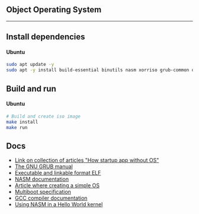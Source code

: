 ## Object Operating System

----

## Install dependencies

#### Ubuntu

```sh
sudo apt update -y
sudo apt -y install build-essential binutils nasm xorriso grub-common qemu-system-i386 mtools
```

## Build and run

#### Ubuntu

```sh
# Build and create iso image
make install  
make run
```

## Docs

-   [Link on collection of articles "How startup app without OS"][1]
-   [The GNU GRUB manual][2]
-   [Executable and linkable format ELF][3]
-   [NASM documentation][4]
-   [Article where creating a simple OS][5]
-   [Multiboot specification][6]
-   [GCC compiler documentation][7]
-   [Using NASM in a Hello World kernel][8]

[1]:https://habr.com/ru/companies/neobit/articles/173263/
[2]:https://www.gnu.org/software/grub/manual/grub/grub.pdf
[3]:https://www.cs.cmu.edu/afs/cs/academic/class/15213-f00/docs/elf.pdf
[4]:https://www.nasm.us/xdoc/2.16.01/nasmdoc.pdf
[5]:https://wiki.osdev.org/Bare_Bones#Writing_a_kernel_in_C.2B.2B
[6]:https://www.gnu.org/software/grub/manual/multiboot/multiboot.pdf
[7]:https://gcc.gnu.org/onlinedocs/gcc.pdf
[8]:https://wiki.osdev.org/Bare_Bones_with_NASM
